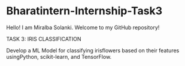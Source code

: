 # Bharatintern-Internship-Task3

Hello! I am Miralba Solanki. Welcome to my GitHub repository!

TASK 3: IRIS CLASSIFICATION 

Develop a ML Model for classifying irisflowers based on their features usingPython, scikit-learn, and TensorFlow.
